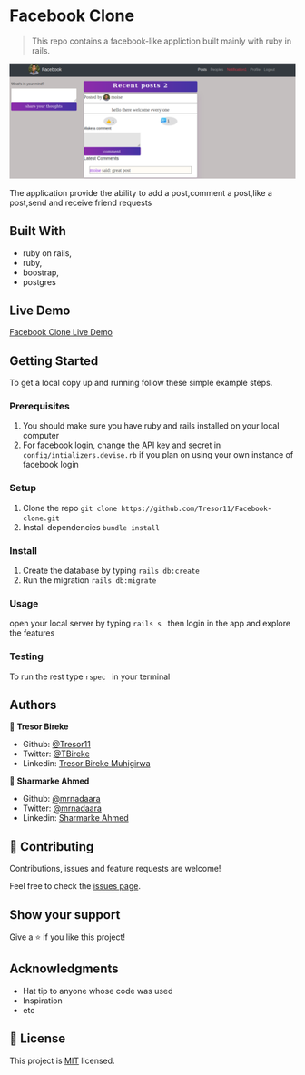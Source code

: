 # Facebook Clone

> This repo contains a facebook-like appliction built mainly with ruby in rails.

![screenshot](./shoot.png)

The application provide the ability to add a post,comment a post,like a post,send and receive friend requests

## Built With

- ruby on rails,
- ruby,
- boostrap,
- postgres

## Live Demo

[Facebook Clone Live Demo](https://sleepy-badlands-59290.herokuapp.com)


## Getting Started


To get a local copy up and running follow these simple example steps.

### Prerequisites
  1. You should make sure you have ruby and rails installed on your local computer
  2. For facebook login, change the API key and secret in ``` config/intializers.devise.rb ``` if you plan on using your own instance of facebook login
### Setup
  1. Clone the repo ``` git clone https://github.com/Tresor11/Facebook-clone.git  ```
2. Install dependencies ``` bundle install ```

### Install
1. Create the database by typing ``` rails db:create ```
2. Run the migration ``` rails db:migrate ```

### Usage
open your local server by typing
`rails s
`
then login in the app and explore the features

### Testing
To run the rest type
`rspec
`
in your terminal


## Authors

👤 **Tresor Bireke**

- Github: [@Tresor11](https://github.com/Tresor11)
- Twitter: [@TBireke](https://twitter.com/TBireke)
- Linkedin: [Tresor Bireke Muhigirwa](https://www.linkedin.com/in/tr%C3%A9sor-bireke-3b7443188/
)

👤 **Sharmarke Ahmed**

- Github: [@mrnadaara](https://github.com/mrnadaara)
- Twitter: [@mrnadaara](https://twitter.com/mrnadaara)
- Linkedin: [Sharmarke Ahmed](https://www.linkedin.com/in/sharmarke-ahmed/)

## 🤝 Contributing

Contributions, issues and feature requests are welcome!

Feel free to check the [issues page](issues/).

## Show your support

Give a ⭐️ if you like this project!

## Acknowledgments

- Hat tip to anyone whose code was used
- Inspiration
- etc

## 📝 License

This project is [MIT](lic.url) licensed.
